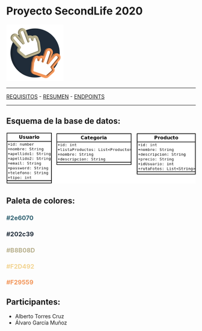 # Proyecto SecondLife 2020
![Logo](docs/Logotipo/Logo-min.png)

---

[REQUISITOS](../proyectoMVVMbackend/docs/requisitos.md) -
[RESUMEN](../proyectoMVVMbackend/docs/resumen.md) - 
[ENDPOINTS](../proyectoMVVMbackend/docs/endpoints.md) 

---
  
## Esquema de la base de datos:

![Esquema](docs/Esquema&#32;DB/baseDatosEsquema.png)

## Paleta de colores:

<h3 style="color: #2e6070">#2e6070</h3>
<h3 style="color: #202c39">#202c39</h3>
<h3 style="color: #B8B08D">#B8B08D</h3>
<h3 style="color: #F2D492">#F2D492</h3>
<h3 style="color: #F29559">#F29559</h3>

## Participantes:

- Alberto Torres Cruz
- Álvaro García Muñoz 
